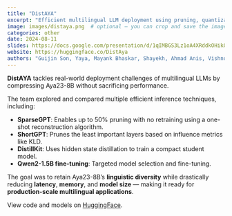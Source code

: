 ```yaml
---
title: "DistAYA"
excerpt: "Efficient multilingual LLM deployment using pruning, quantization, and distillation techniques on Aya23-8B."
image: images/distaya.png  # optional — you can crop and save the image you just uploaded
categories: other
date: 2024-08-11
slides: https://docs.google.com/presentation/d/1qIMBGS3Lz1oA4XRddkOHikQu4kWPvQ2xoogCNlu22u8/edit?slide=id.g2833461dc11_3_5
website: https://huggingface.co/DistAya
authors: "Guijin Son, Yaya, Mayank Bhaskar, Shayekh, Ahmad Anis, Vishnu Lanka, Roshan Santhosh, Drishti Sharma"
---
```


**DistAYA** tackles real-world deployment challenges of multilingual LLMs by compressing Aya23-8B without sacrificing performance.  

The team explored and compared multiple efficient inference techniques, including:

- **SparseGPT**: Enables up to 50% pruning with no retraining using a one-shot reconstruction algorithm.
- **ShortGPT**: Prunes the least important layers based on influence metrics like KLD.
- **DistillKit**: Uses hidden state distillation to train a compact student model.
- **Qwen2-1.5B fine-tuning**: Targeted model selection and fine-tuning.

The goal was to retain Aya23-8B’s **linguistic diversity** while drastically reducing **latency**, **memory**, and **model size** — making it ready for **production-scale multilingual applications**.

View code and models on [HuggingFace](https://huggingface.co/DistAya).
